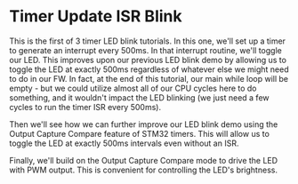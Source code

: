 # Timer Update ISR Blink

This is the first of 3 timer LED blink tutorials. In this one, we'll set up a timer to generate an interrupt every 500ms. In that interrupt routine, we'll toggle our LED. This improves upon our previous LED blink demo by allowing us to toggle the LED at exactly 500ms regardless of whatever else we might need to do in our FW. In fact, at the end of this tutorial, our main while loop will be empty - but we could utilize almost all of our CPU cycles here to do something, and it wouldn't impact the LED blinking (we just need a few cycles to run the timer ISR every 500ms).

Then we'll see how we can further improve our LED blink demo using the Output Capture Compare feature of STM32 timers. This will allow us to toggle the LED at exactly 500ms intervals even without an ISR.

Finally, we'll build on the Output Capture Compare mode to drive the LED with PWM output. This is convenient for controlling the LED's brightness.